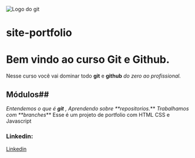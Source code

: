 
![Logo do git](https://sujeitoprogramador.com/wp-content/uploads/2021/04/gitimage.png)



# site-portfolio
# Bem vindo ao curso Git e Github.
Nesse curso você vai  dominar todo **git** e **github** _do zero ao profissional._


## Módulos##
_Entendemos o que é **git** , Aprendendo sobre **repositorios._** _Trabalhamos com **branches_**
Esse é um projeto de portfolio com HTML CSS e Javascript


### Linkedin:
[Linkedin](https://www.linkedin.com/in/ana-silva-23199471/)